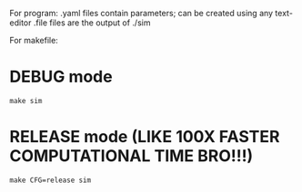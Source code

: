 For program:
 .yaml files contain parameters; can be created using any text-editor
 .file files are the output of ./sim

For makefile:
# DEBUG mode
    make sim

# RELEASE mode (LIKE 100X FASTER COMPUTATIONAL TIME BRO!!!)
	make CFG=release sim
